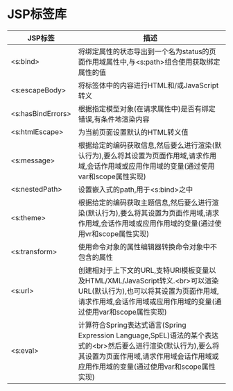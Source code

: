 # JSP标签库

|JSP标签|描述|
|-|-|
|\<s:bind>|将绑定属性的状态导出到一个名为status的页面作用域属性中,与<s:path>组合使用获取绑定属性的值|
|\<s:escapeBody>|将标签体中的内容进行HTML和/或JavaScript转义|
|\<s:hasBindErrors>|根据指定模型对象(在请求属性中)是否有绑定错误,有条件地渲染内容|
|\<s:htmlEscape>|为当前页面设置默认的HTML转义值|
|\<s:message>|根据给定的编码获取信息,然后要么进行渲染(默认行为),要么将其设置为页面作用域,请求作用域,会话作用域或应用作用域的变量(通过使用var和scope属性实现)|
|\<s:nestedPath>|设置嵌入式的path,用于<s:bind>之中|
|\<s:theme>|根据给定的编码获取主题信息,然后要么进行渲染(默认行为),要么将其设置为页面作用域,请求作用域,会话作用域或应用作用域的变量(通过使用vr和scope属性实现)|
|\<s:transform>|使用命令对象的属性编辑器转换命令对象中不包含的属性|
|\<s:url>|创建相对于上下文的URL,支特URl模板变量以及HTML/XML/JavaScript转义.\<br>可以渲染URL(默认行为),也可以将其设置为页面作用域,请求作用域,会话作用域或应用作用域的变量(通过使用var和scope属性实现)|
|\<s:eval>|计算符合Spring表达式语言(Spring Expression Language,SpEL)语法的某个表达式的\<br>然后要么进行渲染(默认行为),要么将其设置为页面作用域,请求作用域会话作用域或应用作用域的变量(通过使用var和scope属性实现)|
